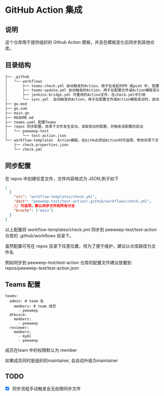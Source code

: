 # GitHub Action 集成

## 说明

这个仓库用于提供组织的 Github Action 模板，并且在模板变化后同步到其他仓库。

## 目录结构

```txt
├── .github
│   └── workflows
│       ├── teams-check.yml 自动触发的Action，用于在发起的PR 或push 中, 配置文件或Action模板变动时，检查yaml 的合法性
│       ├── teams-update.yml 自动触发的Action，用于在配置文件或Action模板变动时，自动修改Teams 成员
│       ├── jenkins-bridge.yml 可重用的Action文件，在check.yml中引用
│       └── sync.yml  自动触发的Action，用于在配置文件或Action模板变动时，自动同步到其他仓库中
├── go.mod
├── go.sum
├── main.go
├── README.md
├── teams.yaml 配置Teams
├── repos 同步配置，目录下文件发生变动，读取变动的配置，并触发该配置的变动
│   └── peeweep-test
│       └── test-action.json
└── workflow-templates  Action模板，在GitHub添加Action时可选择，修改目录下文件，会触发所有配置同步
    ├── check.properties.json
    └── check.yml
```

## 同步配置

在 repos 中创建任意文件，文件内容格式为 JSON,例子如下

```json
[
  {
    "src": "workflow-templates/check.yml",
    "dest": "peeweep-test/test-action/.github/workflows/check.yml",
    // 可选项，默认同步文件到所有分支
    "brache": ["main"]
  }
]
```

以上配置将 workflow-templates/check.yml 同步到 peeweep-test/test-action 仓库的 .github/workflows 目录下。

虽然配置可写在 repos 目录下任意位置，但为了便于维护，建议以仓库路径为文件名

例如同步到 peeweep-test/test-action 仓库的配置文件建议放置到 repos/peeweep-test/test-action.json

## Teams 配置

```
teams:
  admin: # team 名
    members: # team 成员
      - peeweep
  dtkcore:
    members:
      - peeweep
  reviewer:
    members:
      - myml
      - peeweep
```

成员在team 中的权限默认为 member

如果成员同时是组织的maintainer, 会自动升级为maintainer

## TODO

- [x] 同步流程手动触发会无权限同步文件

